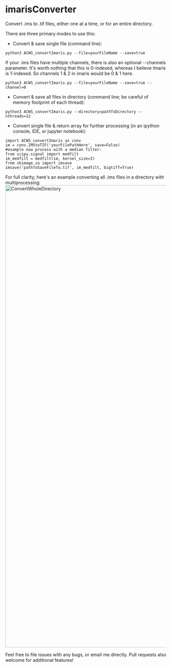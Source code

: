 # imarisConverter
Convert .ims to .tif files, either one at a time, or for an entire directory.

There are three primary modes to use this:

* Convert & save single file (command line):
```
python3 ACWS_convertImaris.py --file=yourFileName --save=true
```
If your .ims files have multiple channels, there is also an optional --channels parameter.
It's worth nothing that this is 0-indexed, whereas I believe Imaris is 1-indexed. So channels 1 & 2 in imaris would be 0 & 1 here.
```
python3 ACWS_convertImaris.py --file=yourFileName --save=true --channel=0
```

* Convert & save all files in directory (command line; be careful of memory footprint of each thread):
```
python3 ACWS_convertImaris.py --directory=pathToDirectory --nthreads=12
```
* Convert single file & return array for further processing (in an ipython console, IDE, or jupyter notebook):
```
import ACWS_convertImaris as conv
im = conv.IMStoTIF('yourFilePathHere', save=False)
#example now process with a median filter:
from scipy.signal import medfilt
im_medfilt = medfilt(im, kernel_size=3)
from skimage.io import imsave
imsave('pathToSaveFileTo.tif', im_medfilt, bigtiff=True)
```

For full clarity, here's an example converting all .ims files in a directory with multiprocessing: 
<img width="1440" alt="ConvertWholeDirectory" src="https://user-images.githubusercontent.com/47009665/111088221-813fd000-84fc-11eb-9731-aabd4825cfcf.png">


Feel free to file issues with any bugs, or email me directly. Pull requests also welcome for additional features!
